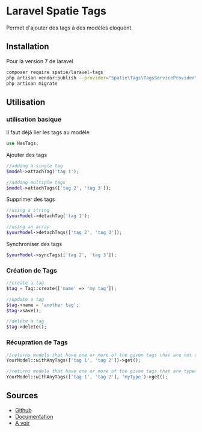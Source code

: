 # Laravel Spatie Tags

Permet d'ajouter des tags à des modèles eloquent.

## Installation

Pour la version 7 de laravel

```sh
composer require spatie/laravel-tags
php artisan vendor:publish --provider="Spatie\Tags\TagsServiceProvider" --tag="migrations"
php artisan migrate
```

## Utilisation

### utilisation basique

Il faut déjà lier les tags au modèle

```php
use HasTags;
```

Ajouter des tags

```php
//adding a single tag
$model->attachTag('tag 1');

//adding multiple tags
$model->attachTags(['tag 2', 'tag 3']);
```

Supprimer des tags 

```php
//using a string
$yourModel->detachTag('tag 1');

//using an array
$yourModel->detachTags(['tag 2', 'tag 3']);
```

Synchroniser des tags

```php
$yourModel->syncTags(['tag 2', 'tag 3']);
```

### Création de Tags

```php
//create a tag
$tag = Tag::create(['name' => 'my tag']);

//update a tag
$tag->name = 'another tag';
$tag->save();

//delete a tag
$tag->delete();
```

### Récupration de Tags

```php
//returns models that have one or more of the given tags that are not saved with a type
YourModel::withAnyTags(['tag 1', 'tag 2'])->get();

//returns models that have one or more of the given tags that are typed `myType`
YourModel::withAnyTags(['tag 1', 'tag 2'], 'myType')->get();
```

## Sources 

* [Github](https://github.com/spatie/laravel-tags)
* [Documentation](https://spatie.be/docs/laravel-tags/v2/introduction)
* [A voir](https://laravel-news.com/how-to-add-tagging-to-your-laravel-app)